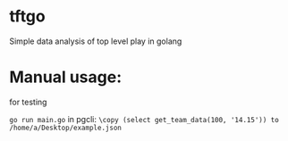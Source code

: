 # tftgo
Simple data analysis of top level play in golang

# Manual usage:
for testing

`go run main.go`
in pgcli:
`\copy (select get_team_data(100, '14.15')) to /home/a/Desktop/example.json`
